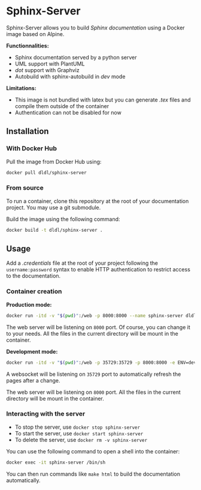 # Sphinx-Server

Sphinx-Server allows you to build *Sphinx documentation* using a Docker
image based on Alpine.

**Functionnalities:**

- Sphinx documentation served by a python server
- UML support with PlantUML
- *dot* support with Graphviz
- Autobuild with sphinx-autobuild in *dev* mode

**Limitations:**

- This image is not bundled with latex but you can generate *.tex* files and compile
  them outside of the container
- Authentication can not be disabled for now

## Installation

### With Docker Hub

Pull the image from Docker Hub using:

```sh
docker pull dldl/sphinx-server
```

### From source

To run a container, clone this repository at the root of your documentation project.
You may use a git submodule.

Build the image using the following command:

```sh
docker build -t dldl/sphinx-server .
```

## Usage

Add a *.credentials* file at the root of your project following the
`username:password` syntax to enable HTTP authentication to restrict access to
the documentation.

### Container creation

**Production mode:**

```sh
docker run -itd -v "$(pwd)":/web -p 8000:8000 --name sphinx-server dldl/sphinx-server
```

The web server will be listening on `8000` port. Of course, you can change it to your
needs. All the files in the current directory will be mount in the container.

**Development mode:**

```sh
docker run -itd -v "$(pwd)":/web -p 35729:35729 -p 8000:8000 -e ENV=dev --name sphinx-server dldl/sphinx-server
```

A websocket will be listening on `35729` port to automatically refresh the pages
after a change.

The web server will be listening on `8000` port. All the files in the current
directory will be mount in the container.

### Interacting with the server

- To stop the server, use `docker stop sphinx-server`
- To start the server, use `docker start sphinx-server`
- To delete the server, use `docker rm -v sphinx-server`

You can use the following command to open a shell into the container:

```sh
docker exec -it sphinx-server /bin/sh
```

You can then run commands like `make html` to build the documentation automatically.
